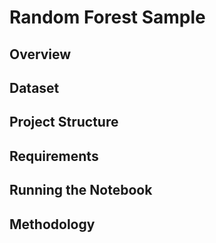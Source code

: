 # Random Forest Sample

## Overview

## Dataset

## Project Structure

## Requirements

## Running the Notebook

## Methodology

